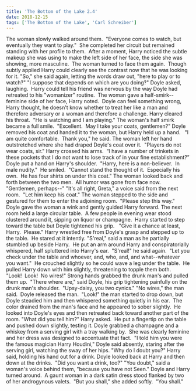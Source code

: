 ```yaml
---
title: 'The Bottom of the Lake 2.4'
date: 2018-12-15
tags: ['The Bottom of the Lake', 'Carl Schreiber']
---
```


The woman slowly walked around them.  "Everyone comes to watch, but eventually they want to play."  She completed her circuit but remained standing with her profile to them.  After a moment, Harry noticed the subtle makeup she was using to make the left side of her face, the side she was showing, more masculine.  The woman turned to face them again.  Though subtly applied Harry could clearly see the contrast now that he was looking for it. "So," she said again, letting the words draw out, "here to play or to watch?" "I suppose that depends on which are you doing?" Doyle asked, laughing.  Harry could tell his friend was nervous by the way Doyle had retreated to his "womanizer" routine.  The woman gave a half-smirk--feminine side of her face, Harry noted.  Doyle can feel something wrong, Harry thought, he doesn't know whether to treat her like a man and therefore adversary or a woman and therefore a challenge. Harry cleared his throat.  "He is watching and I am playing." The woman's half smirk became a full smile.  "Excellent.  May I take your coats, gentlemen?" Doyle removed his coat and handed it to the woman, but Harry held up a hand.   "I am quite comfortable.  Thank you," he said. The woman left her hand outstretched where she had draped Doyle's coat over it.  "Players do not wear coats, sir." Harry crossed his arms.  “I have a number of trinkets in these pockets that I do not want to lose track of in your fine establishment?” Doyle put a hand on Harry's shoulder.  "Harry, here is a non-believer.  In male nudity."  He smiled.  "Cannot stand the thought of it.  Especially his own.  He has four shirts on under this coat." The woman looked back and forth between the two men.  All humor was gone from face now.  "Gentlemen, perhaps--" "It's all right, Greta," a voice said from the next room.  "Let him keep his coat." The woman stepped to the side and gestured for them to enter the adjoining room.  "Please step this way." Doyle gave the woman a wink and gently guided Harry forward. The next room held a large circular table.  A few people in evening wear stood clustered around it, sipping on liquor or champagne.  Harry started to step toward the table but Doyle tightened his grip.   "Give it a chance at least, Harry.  Please." Harry wrestled free from Doyle's grasp and stepped up to the table.  He stared at it intently. "S'real," said a man as he partially stumbled up beside Harry.  He put an arm around Harry and conspiratorially whispered, half spluttered into Harry's ear.  "S'real!" he said again.  "Let you check under the table and whoever, and, who, and, and what--whatever you want."  He crouched slightly so he could wave a leg under the table.  He pulled Harry down with him slightly, threatening to topple them both.  "Look!  Look!  No wires!" Strong hands grabbed the drunk man's and pulled them up.  "There where are," said Doyle, his grip tightening painfully on the drunk man's shoulder.  "Upsy-daisy, you two cynics." "No wires," the man said.  Doyle released the man.  "Look!" the man started to drop down, but Doyle steadied him and then whispered something quietly in his ear.  The color drained from the man's face and he appeared to sober slightly.  He looked into Doyle's eyes and then retreated back toward another part of the room. "What did you tell him?" Harry asked.  He put a fingertip on the table and pushed down slightly, testing it. Doyle grabbed a champagne and a whiskey from a serving girl with a tray walking by.  She was clearly feminine and her dress was designed to accentuate that fact.  "I told him you were the famous magician Harry Houdini," Doyle said absently, staring after the serving girl, watching the sway of her hips. "Why do I doubt you?" Harry said, holding his hand out for a drink. Doyle looked back at Harry and then down at the drinks.  "Did you want a drink, too?" "You doubt," said a woman's voice behind them, "because you have not Seen." Doyle and Harry turned around.  A gaunt woman in a dark satin dress stood flanked by two of her androgynous valets.  "But you shall," she added softly.  "You shall."

